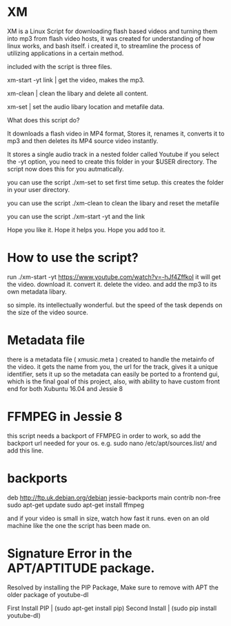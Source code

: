 # XM
XM is a Linux Script for downloading flash based videos and turning them into mp3 from flash video hosts, it was created for understanding of how linux works, and bash itself. i created it, to streamline the process of utilizing applications in a certain method.

included with the script is three files.

xm-start -yt link   |  get the video, makes the mp3.

xm-clean            |  clean the libary and delete all content.

xm-set              |  set the audio libary location and metafile data.

What does this script do?

It downloads a flash video in MP4 format, Stores it, renames it, converts it to mp3 and then deletes its MP4 source video instantly.

It stores a single audio track in a nested folder called Youtube if you select the -yt option, you need to create this folder in your $USER directory. The script now does this for you autmatically. 

you can use the script ./xm-set to set first time setup. this creates the folder in your user directory.

you can use the script ./xm-clean to clean the libary and reset the metafile

you can use the script ./xm-start -yt and the link

Hope you like it.
Hope it helps you.
Hope you add too it.

# How to use the script?
run ./xm-start -yt https://www.youtube.com/watch?v=-hJf4ZffkoI 
it will get the video. 
download it. 
convert it. 
delete the video. 
and add the mp3 to its own metadata libary.

so simple. its intellectually wonderful. but the speed of the task depends on the size of the video source.

# Metadata file
there is a metadata file ( xmusic.meta ) created to handle the metainfo of the video.
it gets the name from you, the url for the track, gives it a unique identifier, 
sets it up so the metadata can easily be ported to a frontend gui, 
which is the final goal of this project, also, with ability 
to have custom front end for both Xubuntu 16.04 and Jessie 8

# FFMPEG in Jessie 8
this script needs a backport of FFMPEG in order to work, so 
add the backport url needed for your os.
e.g. sudo nano /etc/apt/sources.list/
and add this line.
# backports
deb http://ftp.uk.debian.org/debian jessie-backports main contrib non-free
sudo apt-get update
sudo apt-get install ffmpeg

and if your video is small in size, watch how fast it runs. 
even on an old machine like the one the script has been made on.

# Signature Error in the APT/APTITUDE package.
Resolved by installing the PIP Package, 
Make sure to remove with APT the older package of youtube-dl

First Install PIP | (sudo apt-get install pip)
Second Install | (sudo pip install youtube-dl)
